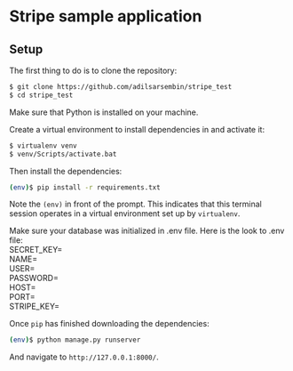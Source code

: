 # Stripe sample application

## Setup

The first thing to do is to clone the repository:

```sh
$ git clone https://github.com/adilsarsembin/stripe_test
$ cd stripe_test
```
Make sure that Python is installed on your machine.

Create a virtual environment to install dependencies in and activate it:

```sh
$ virtualenv venv
$ venv/Scripts/activate.bat
```

Then install the dependencies:

```sh
(env)$ pip install -r requirements.txt
```
Note the `(env)` in front of the prompt. This indicates that this terminal
session operates in a virtual environment set up by `virtualenv`.

Make sure your database was initialized in .env file. Here is the look to .env file: <br />
SECRET_KEY=<br />
NAME=<br />
USER=<br />
PASSWORD=<br />
HOST=<br />
PORT=<br />
STRIPE_KEY=<br />

Once `pip` has finished downloading the dependencies:
```sh
(env)$ python manage.py runserver
```
And navigate to `http://127.0.0.1:8000/`.
